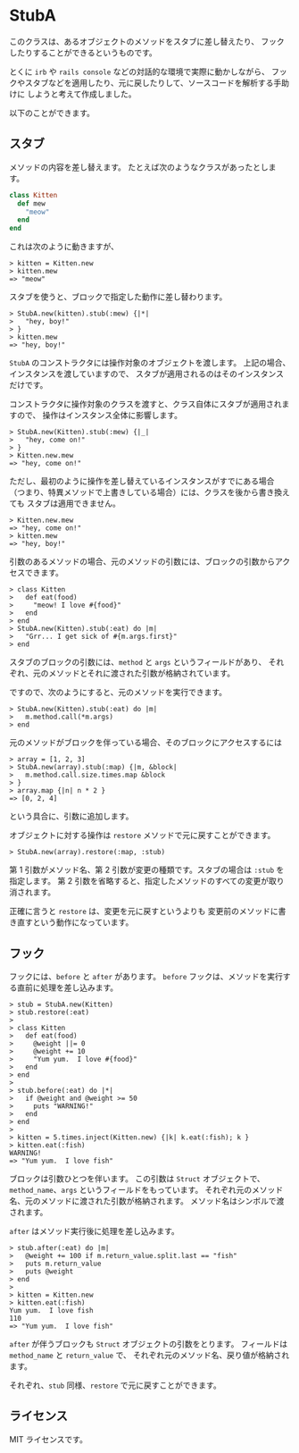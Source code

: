 StubA
===========

このクラスは、あるオブジェクトのメソッドをスタブに差し替えたり、
フックしたりすることができるというものです。

とくに `irb` や `rails console` などの対話的な環境で実際に動かしながら、
フックやスタブなどを適用したり、元に戻したりして、ソースコードを解析する手助けに
しようと考えて作成しました。

以下のことができます。

スタブ
-----------

メソッドの内容を差し替えます。
たとえば次のようなクラスがあったとします。

```ruby
class Kitten
  def mew
    "meow"
  end
end
```

これは次のように動きますが、

```
> kitten = Kitten.new
> kitten.mew
=> "meow"
```

スタブを使うと、ブロックで指定した動作に差し替わります。

```
> StubA.new(kitten).stub(:mew) {|*|
>   "hey, boy!"
> }
> kitten.mew
=> "hey, boy!"
```

`StubA` のコンストラクタには操作対象のオブジェクトを渡します。
上記の場合、インスタンスを渡していますので、
スタブが適用されるのはそのインスタンスだけです。

コンストラクタに操作対象のクラスを渡すと、クラス自体にスタブが適用されますので、
操作はインスタンス全体に影響します。

```
> StubA.new(Kitten).stub(:mew) {|_|
>   "hey, come on!"
> }
> Kitten.new.mew
=> "hey, come on!"
```

ただし、最初のように操作を差し替えているインスタンスがすでにある場合
（つまり、特異メソッドで上書きしている場合）には、クラスを後から書き換えても
スタブは適用できません。

```
> Kitten.new.mew
=> "hey, come on!"
> kitten.mew
=> "hey, boy!"
```

引数のあるメソッドの場合、元のメソッドの引数には、ブロックの引数からアクセスできます。

```
> class Kitten
>   def eat(food)
>     "meow! I love #{food}"
>   end
> end
> StubA.new(Kitten).stub(:eat) do |m|
>   "Grr... I get sick of #{m.args.first}"
> end
```

スタブのブロックの引数には、`method` と `args` というフィールドがあり、
それぞれ、元のメソッドとそれに渡された引数が格納されています。

ですので、次のようにすると、元のメソッドを実行できます。

```
> StubA.new(Kitten).stub(:eat) do |m|
>   m.method.call(*m.args)
> end
```

元のメソッドがブロックを伴っている場合、そのブロックにアクセスするには

```
> array = [1, 2, 3]
> StubA.new(array).stub(:map) {|m, &block|
>   m.method.call.size.times.map &block
> }
> array.map {|n| n * 2 }
=> [0, 2, 4]
```

という具合に、引数に追加します。

オブジェクトに対する操作は `restore` メソッドで元に戻すことができます。

```
> StubA.new(array).restore(:map, :stub)
```

第 1 引数がメソッド名、第 2 引数が変更の種類です。スタブの場合は `:stub` を指定します。
第 2 引数を省略すると、指定したメソッドのすべての変更が取り消されます。

正確に言うと `restore` は、変更を元に戻すというよりも
変更前のメソッドに書き直すという動作になっています。

フック
----------

フックには、`before` と `after` があります。
`before` フックは、メソッドを実行する直前に処理を差し込みます。

```
> stub = StubA.new(Kitten)
> stub.restore(:eat)
>
> class Kitten
>   def eat(food)
>     @weight ||= 0
>     @weight += 10
>     "Yum yum.  I love #{food}"
>   end
> end
>
> stub.before(:eat) do |*|
>   if @weight and @weight >= 50
>     puts "WARNING!"
>   end
> end
>
> kitten = 5.times.inject(Kitten.new) {|k| k.eat(:fish); k }
> kitten.eat(:fish)
WARNING!
=> "Yum yum.  I love fish"
```

ブロックは引数ひとつを伴います。
この引数は `Struct` オブジェクトで、`method_name`、`args`
というフィールドをもっています。
それぞれ元のメソッド名、元のメソッドに渡された引数が格納されます。
メソッド名はシンボルで渡されます。

`after` はメソッド実行後に処理を差し込みます。

```
> stub.after(:eat) do |m|
>   @weight += 100 if m.return_value.split.last == "fish"
>   puts m.return_value
>   puts @weight
> end
>
> kitten = Kitten.new
> kitten.eat(:fish)
Yum yum.  I love fish
110
=> "Yum yum.  I love fish"
```

`after` が伴うブロックも `Struct` オブジェクトの引数をとります。
フィールドは `method_name` と `return_value` で、
それぞれ元のメソッド名、戻り値が格納されます。

それぞれ、`stub` 同様、`restore` で元に戻すことができます。

ライセンス
------------
MIT ライセンスです。
